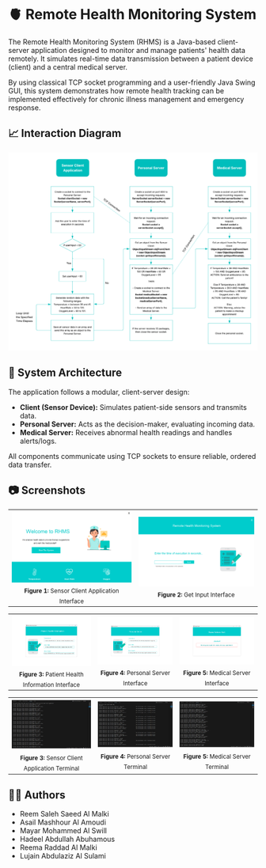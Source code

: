 # 🫀 Remote Health Monitoring System
The Remote Health Monitoring System (RHMS) is a Java-based client-server application designed to monitor and manage patients' health data remotely. It simulates real-time data transmission between a patient device (client) and a central medical server.

By using classical TCP socket programming and a user-friendly Java Swing GUI, this system demonstrates how remote health tracking can be implemented effectively for chronic illness management and emergency response.

## 📈 Interaction Diagram

<div align="center">
  <picture>
    <source srcset="Repository_Assets/Interaction_Diagram_Dark.png" media="(prefers-color-scheme: dark)">
    <source srcset="Repository_Assets/Interaction_Diagram_Light.png" media="(prefers-color-scheme: light)">
    <img src="Repository_Assets/Interaction_Diagram_Light.png" alt="Interaction Diagram" width="900px">
  </picture>
</div>

## 🧠 System Architecture

The application follows a modular, client-server design:

- **Client (Sensor Device):** Simulates patient-side sensors and transmits data.
- **Personal Server:** Acts as the decision-maker, evaluating incoming data.
- **Medical Server:** Receives abnormal health readings and handles alerts/logs.

All components communicate using TCP sockets to ensure reliable, ordered data transfer.

## 📷 Screenshots

<div align="center">
  <table style="border: none;">
    <tr>
      <td align="center" style="border: none;">
        <img src="Repository_Assets/Sensor_Client_Application_Interface.png" width="500"/><br/>
        <sub><b>Figure 1:</b> Sensor Client Application Interface</sub>
      </td>
      <td align="center" style="border: none;">
        <img src="Repository_Assets/Get_Input_Interface.png" width="500"/><br/>
        <sub><b>Figure 2:</b> Get Input Interface</sub>
      </td>
    </tr>
  </table>
</div>

<div align="center">
  <table style="border: none;">
    <tr>
      <td align="center" style="border: none;">
        <img src="Repository_Assets/Patient_Health_Information_Interface.png" width="370"/><br/>
        <sub><b>Figure 3:</b> Patient Health Information Interface</sub>
      </td>
      <td align="center" style="border: none;">
        <img src="Repository_Assets/Personal_Server_Interface.png" width="370"/><br/>
        <sub><b>Figure 4:</b> Personal Server Interface</sub>
      </td>
      <td align="center" style="border: none;">
        <img src="Repository_Assets/Medical_Server_Interface.png" width="370"/><br/>
        <sub><b>Figure 5:</b> Medical Server Interface</sub>
      </td>
    </tr>
  </table>
</div>

<div align="center">
  <table style="border: none;">
    <tr>
      <td align="center" style="border: none;">
        <img src="Repository_Assets/Sensor_Client_Application_Terminal.png" width="370"/><br/>
        <sub><b>Figure 3:</b> Sensor Client Application Terminal</sub>
      </td>
      <td align="center" style="border: none;">
        <img src="Repository_Assets/Personal_Server_Terminal.png" width="370"/><br/>
        <sub><b>Figure 4:</b> Personal Server Terminal</sub>
      </td>
      <td align="center" style="border: none;">
        <img src="Repository_Assets/Medical_Server_Terminal.png" width="370"/><br/>
        <sub><b>Figure 5:</b> Medical Server Terminal</sub>
      </td>
    </tr>
  </table>
</div>

## 👨‍💻 Authors
- Reem Saleh Saeed Al Malki
- Asail Mashhour Al Amoudi
- Mayar Mohammed Al Swill
- Hadeel Abdullah Abuhamous
- Reema Raddad Al Malki
- Lujain Abdulaziz Al Sulami 

